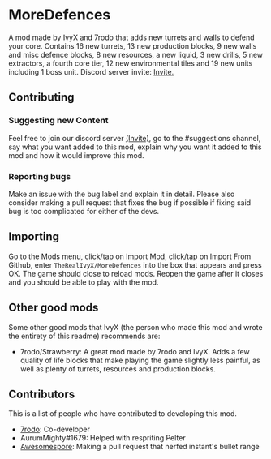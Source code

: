 # MoreDefences
A mod made by IvyX and 7rodo that adds new turrets and walls to defend your core. Contains 16 new turrets, 13 new production blocks, 9 new walls and misc defence blocks, 8 new resources, a new liquid, 3 new drills, 5 new extractors, a fourth core tier, 12 new environmental tiles and 19 new units including 1 boss unit. Discord server invite: [Invite.](https://discord.gg/eEtw5GF2dk)

## Contributing
### Suggesting new Content
Feel free to join our discord server [(Invite)](https://discord.gg/eEtw5GF2dk), go to the #suggestions channel, say what you want added to this mod, explain why you want it added to this mod and how it would improve this mod.
### Reporting bugs
Make an issue with the bug label and explain it in detail. Please also consider making a pull request that fixes the bug if possible if fixing said bug is too complicated for either of the devs.

## Importing
Go to the Mods menu, click/tap on Import Mod, click/tap on Import From Github, enter ``TheRealIvyX/MoreDefences`` into the box that appears and press OK. The game should close to reload mods. Reopen the game after it closes and you should be able to play with the mod.

## Other good mods
Some other good mods that IvyX (the person who made this mod and wrote the entirety of this readme) recommends are:
- 7rodo/Strawberry: A great mod made by 7rodo and IvyX. Adds a few quality of life blocks that make playing the game slightly less painful, as well as plenty of turrets, resources and production blocks.

## Contributors
This is a list of people who have contributed to developing this mod.
- [7rodo](https://github.com/7rodo): Co-developer
- AurumMighty#1679: Helped with respriting Pelter
- [Awesomespore](https://github.com/Awesomespore): Making a pull request that nerfed instant's bullet range
